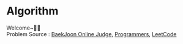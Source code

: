 # Algorithm
Welcome~🎲🎨 <br>
Problem Source : [BaekJoon Online Judge](https://www.acmicpc.net/), [Programmers](https://programmers.co.kr/), [LeetCode](https://leetcode.com/problemset/all/) <br>
